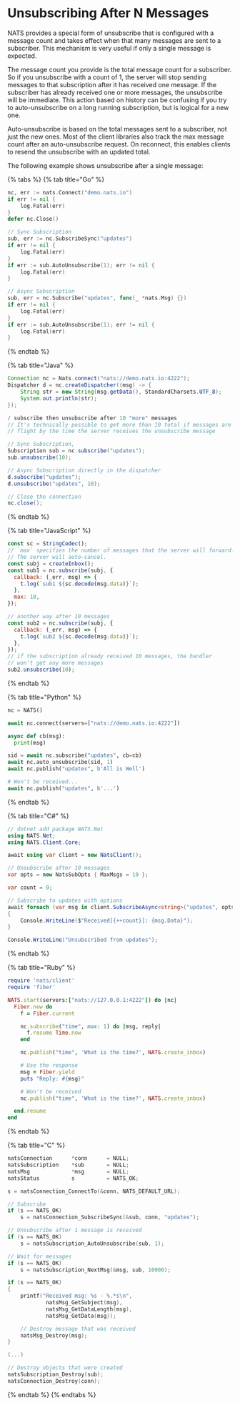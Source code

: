 # Unsubscribing After N Messages

NATS provides a special form of unsubscribe that is configured with a message count and takes effect when that many messages are sent to a subscriber. This mechanism is very useful if only a single message is expected.

The message count you provide is the total message count for a subscriber. So if you unsubscribe with a count of 1, the server will stop sending messages to that subscription after it has received one message. If the subscriber has already received one or more messages, the unsubscribe will be immediate. This action based on history can be confusing if you try to auto-unsubscribe on a long running subscription, but is logical for a new one.

Auto-unsubscribe is based on the total messages sent to a subscriber, not just the new ones. Most of the client libraries also track the max message count after an auto-unsubscribe request. On reconnect, this enables clients to resend the unsubscribe with an updated total.

The following example shows unsubscribe after a single message:

{% tabs %}
{% tab title="Go" %}
```go
nc, err := nats.Connect("demo.nats.io")
if err != nil {
    log.Fatal(err)
}
defer nc.Close()

// Sync Subscription
sub, err := nc.SubscribeSync("updates")
if err != nil {
    log.Fatal(err)
}
if err := sub.AutoUnsubscribe(1); err != nil {
    log.Fatal(err)
}

// Async Subscription
sub, err = nc.Subscribe("updates", func(_ *nats.Msg) {})
if err != nil {
    log.Fatal(err)
}
if err := sub.AutoUnsubscribe(1); err != nil {
    log.Fatal(err)
}
```
{% endtab %}

{% tab title="Java" %}
```java
Connection nc = Nats.connect("nats://demo.nats.io:4222");
Dispatcher d = nc.createDispatcher((msg) -> {
    String str = new String(msg.getData(), StandardCharsets.UTF_8);
    System.out.println(str);
});

/ subscribe then unsubscribe after 10 "more" messages
// It's technically possible to get more than 10 total if messages are already in
// flight by the time the server receives the unsubscribe message

// Sync Subscription, 
Subscription sub = nc.subscribe("updates");
sub.unsubscribe(10);

// Async Subscription directly in the dispatcher
d.subscribe("updates");
d.unsubscribe("updates", 10);

// Close the connection
nc.close();
```
{% endtab %}

{% tab title="JavaScript" %}
```javascript
const sc = StringCodec();
// `max` specifies the number of messages that the server will forward.
// The server will auto-cancel.
const subj = createInbox();
const sub1 = nc.subscribe(subj, {
  callback: (_err, msg) => {
    t.log(`sub1 ${sc.decode(msg.data)}`);
  },
  max: 10,
});

// another way after 10 messages
const sub2 = nc.subscribe(subj, {
  callback: (_err, msg) => {
    t.log(`sub2 ${sc.decode(msg.data)}`);
  },
});
// if the subscription already received 10 messages, the handler
// won't get any more messages
sub2.unsubscribe(10);
```
{% endtab %}

{% tab title="Python" %}
```python
nc = NATS()

await nc.connect(servers=["nats://demo.nats.io:4222"])

async def cb(msg):
  print(msg)

sid = await nc.subscribe("updates", cb=cb)
await nc.auto_unsubscribe(sid, 1)
await nc.publish("updates", b'All is Well')

# Won't be received...
await nc.publish("updates", b'...')
```
{% endtab %}

{% tab title="C#" %}
```csharp
// dotnet add package NATS.Net
using NATS.Net;
using NATS.Client.Core;

await using var client = new NatsClient();

// Unsubscribe after 10 messages
var opts = new NatsSubOpts { MaxMsgs = 10 };

var count = 0;

// Subscribe to updates with options
await foreach (var msg in client.SubscribeAsync<string>("updates", opts: opts))
{
    Console.WriteLine($"Received[{++count}]: {msg.Data}");
}

Console.WriteLine("Unsubscribed from updates");
```
{% endtab %}

{% tab title="Ruby" %}
```ruby
require 'nats/client'
require 'fiber'

NATS.start(servers:["nats://127.0.0.1:4222"]) do |nc|
  Fiber.new do
    f = Fiber.current

    nc.subscribe("time", max: 1) do |msg, reply|
      f.resume Time.now
    end

    nc.publish("time", 'What is the time?', NATS.create_inbox)

    # Use the response
    msg = Fiber.yield
    puts "Reply: #{msg}"

    # Won't be received
    nc.publish("time", 'What is the time?', NATS.create_inbox)

  end.resume
end
```
{% endtab %}

{% tab title="C" %}
```c
natsConnection      *conn      = NULL;
natsSubscription    *sub       = NULL;
natsMsg             *msg       = NULL;
natsStatus          s          = NATS_OK;

s = natsConnection_ConnectTo(&conn, NATS_DEFAULT_URL);

// Subscribe
if (s == NATS_OK)
    s = natsConnection_SubscribeSync(&sub, conn, "updates");

// Unsubscribe after 1 message is received
if (s == NATS_OK)
    s = natsSubscription_AutoUnsubscribe(sub, 1);

// Wait for messages
if (s == NATS_OK)
    s = natsSubscription_NextMsg(&msg, sub, 10000);

if (s == NATS_OK)
{
    printf("Received msg: %s - %.*s\n",
            natsMsg_GetSubject(msg),
            natsMsg_GetDataLength(msg),
            natsMsg_GetData(msg));

    // Destroy message that was received
    natsMsg_Destroy(msg);
}

(...)

// Destroy objects that were created
natsSubscription_Destroy(sub);
natsConnection_Destroy(conn);
```
{% endtab %}
{% endtabs %}

